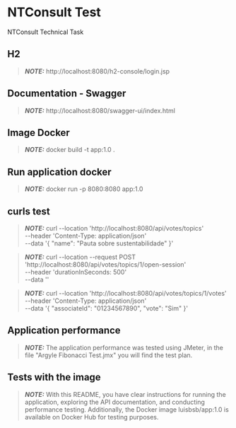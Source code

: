 # NTConsult Test
NTConsult Technical Task

## H2
> **_NOTE:_**  http://localhost:8080/h2-console/login.jsp

## Documentation - Swagger
> **_NOTE:_**  http://localhost:8080/swagger-ui/index.html

## Image Docker
> **_NOTE:_**  docker build -t app:1.0 .
 
## Run application docker
> **_NOTE:_**  docker run -p 8080:8080 app:1.0

## curls test
> **_NOTE:_**  curl --location 'http://localhost:8080/api/votes/topics' \
--header 'Content-Type: application/json' \
--data '{
"name": "Pauta sobre sustentabilidade"
}'

> **_NOTE:_**  curl --location --request POST 'http://localhost:8080/api/votes/topics/1/open-session' \
--header 'durationInSeconds: 500' \
--data ''


> **_NOTE:_**  curl --location 'http://localhost:8080/api/votes/topics/1/votes' \
--header 'Content-Type: application/json' \
--data '{
"associateId": "01234567890",
"vote": "Sim"
}'

## Application performance
> **_NOTE:_**  The application performance was tested using JMeter, in the file "Argyle Fibonacci Test.jmx" you will find the test plan.

## Tests with the image
> **_NOTE:_**  With this README, you have clear instructions for running the application, exploring the API documentation, and conducting performance testing. Additionally, the Docker image luisbsb/app:1.0 is available on Docker Hub for testing purposes.
